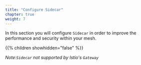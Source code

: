 ```yaml
---
title: "Configure Sidecar"
chapter: true
weight: 7
---
```

In this section you will configure `Sidecar` in order to improve the performance and security within your mesh.

{{% children showhidden="false" %}}

_Note:`Sidecar` not supported by Istio's `Gateway`_